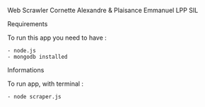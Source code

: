 Web Scrawler
Cornette Alexandre & Plaisance Emmanuel
LPP SIL
 
Requirements

To run this app you need to have :

	- node.js 
	- mongodb installed 

Informations

To run app, with terminal :

	- node scraper.js


